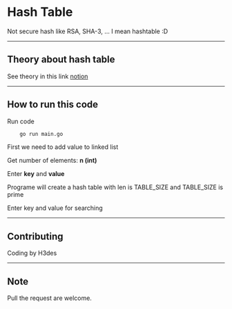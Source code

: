 # Hash Table

Not secure hash like RSA, SHA-3, ... I mean hashtable :D

------------------

## Theory about hash table

See theory in this link [notion](https://disco-jitterbug-2eb.notion.site/Hash-map-5d8b73e6636e41c48494f96b4ad6b1ad)

-----------------------

## How to run this code

Run code 

```bash
    go run main.go
```

First we need to add value to linked list

Get number of elements: **n (int)**

Enter **key** and **value**

Programe will create a hash table with len is TABLE_SIZE and TABLE_SIZE is prime 

Enter key and value for searching

-----------------


## Contributing
Coding by H3des

--------------

## Note
Pull the request are welcome.